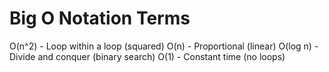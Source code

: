 Big O Notation Terms
========================

O(n^2) - Loop within a loop (squared)
O(n) - Proportional (linear)
O(log n) - Divide and conquer (binary search)
O(1) - Constant time (no loops)